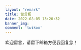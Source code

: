 ```yaml
---
layout: "remark"
title: 留言板
date: 2022-08-05 13:20:32
banner_img: 
comment: 'twikoo'
---
```


欢迎留言，请留下邮箱方便我回复您！
